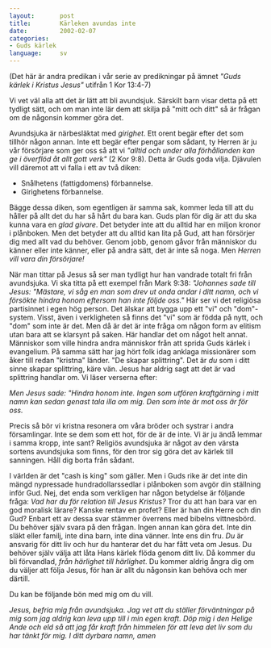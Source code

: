 ```yaml
---
layout:       post
title:        Kärleken avundas inte
date:         2002-02-07
categories:
- Guds kärlek
language:     sv
---
```

(Det här är andra predikan i vår serie av predikningar på ämnet
<em>"Guds kärlek i Kristus Jesus"</em> utifrån 1 Kor
13:4-7)

Vi vet väl alla att det är lätt att bli
avundsjuk. Särskilt barn visar detta på ett tydligt sätt, och om man
inte lär dem att skilja på "mitt och ditt" så är frågan om de
någonsin kommer göra det.

Avundsjuka är närbesläktat med
<em>girighet</em>. Ett orent begär efter det som tillhör någon
annan. Inte ett begär efter pengar som sådant, ty Herren är ju vår
försörjare som ger oss så att vi <em>"alltid och under alla
förhållanden kan ge i överflöd åt allt gott verk"</em> (2 Kor
9:8). Detta är Guds goda vilja. Djävulen vill däremot att vi falla i
ett av två diken:
<ul><li>Snålhetens (fattigdomens)
förbannelse.</li><li>Girighetens
förbannelse.</li></ul>Bägge dessa diken, som egentligen är
samma sak, kommer leda till att du håller på allt det du har så hårt
du bara kan. Guds plan för dig är att du ska kunna vara en <em>glad
givare</em>. Det betyder inte att du alltid har en miljon kronor i
plånboken. Men det betyder att du alltid kan lita på Gud, att han
försörjer dig med allt vad du behöver. Genom jobb, genom gåvor från
människor du känner eller inte känner, eller på andra sätt, det är
inte så noga. Men <em>Herren vill vara din försörjare!</em>

När
man tittar på Jesus så ser man tydligt hur han vandrade totalt fri
från avundsjuka. Vi ska titta på ett exempel från Mark 9:38:
<em>"Johannes sade till Jesus: "Mästare, vi såg en man som drev ut
onda andar i ditt namn, och vi försökte hindra honom eftersom han inte
följde oss."</em> Här ser vi det religiösa partisinnet i egen hög
person. Det älskar att bygga upp ett "vi" och "dom"-system. Visst,
även i verkligheten så finns det "vi" som är födda på nytt, och
"dom" som inte är det. Men då är det är inte fråga om någon form av
elitism utan bara att se klarsynt på saken. Här handlar det om något
helt annat. Människor som ville hindra andra människor från att sprida
Guds kärlek i evangelium. På samma sätt har jag hört folk idag anklaga
missionärer som åker till redan "kristna" länder. "De skapar
splittring". Det är <em>du</em> som i ditt sinne skapar splittring,
käre vän. Jesus har aldrig sagt att det är vad splittring handlar
om. Vi läser verserna efter:

<em>Men Jesus sade: "Hindra honom
inte. Ingen som utfören kraftgärning i mitt namn kan sedan genast tala
illa om mig. Den som inte är mot oss är för oss.</em>

Precis så
bör vi kristna resonera om våra bröder och systrar i andra
församlingar. Inte se dem som ett hot, för de är de inte. Vi är ju
ändå lemmar i samma kropp, inte sant? Religiös avundsjuka är något av
den värsta sortens avundsjuka som finns, för den tror sig göra det av
kärlek till sanningen. Håll dig borta från sådant.

I världen är
det "cash is king" som gäller. Men i Guds rike är det inte din mängd
nypressade hundradollarssedlar i plånboken som avgör din ställning
inför Gud. Nej, det enda som verkligen har någon betydelse är följande
fråga: <em>Vad har du för relation till Jesus Kristus?</em> Tror du
att han bara var en god moralisk lärare? Kanske rentav en profet?
Eller är han din Herre och din Gud? Enbart ett av dessa svar stämmer
överrens med bibelns vittnesbörd. Du behöver själv svara på den
frågan. Ingen annan kan göra det. Inte din släkt eller familj, inte
dina barn, inte dina vänner. Inte ens din fru. <em>Du</em> är ansvarig
för ditt liv och hur du hanterar det du har fått veta om Jesus. Du
behöver själv välja att låta Hans kärlek flöda genom ditt liv. Då
kommer du bli förvandlad, <em>från härlighet till härlighet</em>. Du
kommer aldrig ångra dig om du väljer att följa Jesus, för han är allt
du någonsin kan behöva och mer därtill.

Du kan be följande bön
med mig om du vill.

<em>Jesus, befria mig från avundsjuka. Jag
vet att du ställer förväntningar på mig som jag aldrig kan leva upp
till i min egen kraft. Döp mig i den Helige Ande och eld så att jag
får kraft från himmelen för att leva det liv som du har tänkt för
mig.
I ditt dyrbara namn, amen</em>
